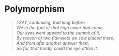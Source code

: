 # Polymorphism

<blockquote> <i>
I SAY, continuing, that long before <br>
We to the foot of that high tower had come,<br>
Our eyes went upward to the summit of it,<br>
By reason of two flamelets we saw placed there, <br>
And from afar another answer them,<br>
So far, that hardly could the eye attain it.</i></blockquote>
<br> <br>
